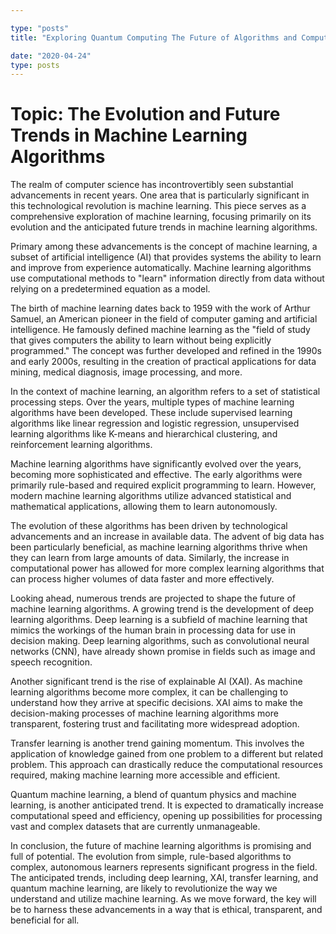 ```yaml
---

type: "posts"
title: "Exploring Quantum Computing The Future of Algorithms and Computation"

date: "2020-04-24"
type: posts
---
```



# Topic: The Evolution and Future Trends in Machine Learning Algorithms

The realm of computer science has incontrovertibly seen substantial advancements in recent years. One area that is particularly significant in this technological revolution is machine learning. This piece serves as a comprehensive exploration of machine learning, focusing primarily on its evolution and the anticipated future trends in machine learning algorithms.

Primary among these advancements is the concept of machine learning, a subset of artificial intelligence (AI) that provides systems the ability to learn and improve from experience automatically. Machine learning algorithms use computational methods to "learn" information directly from data without relying on a predetermined equation as a model.

The birth of machine learning dates back to 1959 with the work of Arthur Samuel, an American pioneer in the field of computer gaming and artificial intelligence. He famously defined machine learning as the "field of study that gives computers the ability to learn without being explicitly programmed." The concept was further developed and refined in the 1990s and early 2000s, resulting in the creation of practical applications for data mining, medical diagnosis, image processing, and more.

In the context of machine learning, an algorithm refers to a set of statistical processing steps. Over the years, multiple types of machine learning algorithms have been developed. These include supervised learning algorithms like linear regression and logistic regression, unsupervised learning algorithms like K-means and hierarchical clustering, and reinforcement learning algorithms.

Machine learning algorithms have significantly evolved over the years, becoming more sophisticated and effective. The early algorithms were primarily rule-based and required explicit programming to learn. However, modern machine learning algorithms utilize advanced statistical and mathematical applications, allowing them to learn autonomously.

The evolution of these algorithms has been driven by technological advancements and an increase in available data. The advent of big data has been particularly beneficial, as machine learning algorithms thrive when they can learn from large amounts of data. Similarly, the increase in computational power has allowed for more complex learning algorithms that can process higher volumes of data faster and more effectively.

Looking ahead, numerous trends are projected to shape the future of machine learning algorithms. A growing trend is the development of deep learning algorithms. Deep learning is a subfield of machine learning that mimics the workings of the human brain in processing data for use in decision making. Deep learning algorithms, such as convolutional neural networks (CNN), have already shown promise in fields such as image and speech recognition.

Another significant trend is the rise of explainable AI (XAI). As machine learning algorithms become more complex, it can be challenging to understand how they arrive at specific decisions. XAI aims to make the decision-making processes of machine learning algorithms more transparent, fostering trust and facilitating more widespread adoption.

Transfer learning is another trend gaining momentum. This involves the application of knowledge gained from one problem to a different but related problem. This approach can drastically reduce the computational resources required, making machine learning more accessible and efficient.

Quantum machine learning, a blend of quantum physics and machine learning, is another anticipated trend. It is expected to dramatically increase computational speed and efficiency, opening up possibilities for processing vast and complex datasets that are currently unmanageable.

In conclusion, the future of machine learning algorithms is promising and full of potential. The evolution from simple, rule-based algorithms to complex, autonomous learners represents significant progress in the field. The anticipated trends, including deep learning, XAI, transfer learning, and quantum machine learning, are likely to revolutionize the way we understand and utilize machine learning. As we move forward, the key will be to harness these advancements in a way that is ethical, transparent, and beneficial for all.
